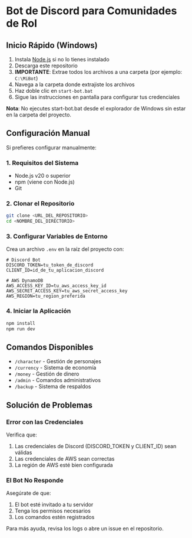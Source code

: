 # Bot de Discord para Comunidades de Rol

## Inicio Rápido (Windows)
1. Instala [Node.js](https://nodejs.org) si no lo tienes instalado
2. Descarga este repositorio
3. **IMPORTANTE**: Extrae todos los archivos a una carpeta (por ejemplo: `C:\MiBot`)
4. Navega a la carpeta donde extrajiste los archivos
5. Haz doble clic en `start-bot.bat`
6. Sigue las instrucciones en pantalla para configurar tus credenciales

**Nota**: No ejecutes start-bot.bat desde el explorador de Windows sin estar en la carpeta del proyecto.

## Configuración Manual
Si prefieres configurar manualmente:

### 1. Requisitos del Sistema
- Node.js v20 o superior
- npm (viene con Node.js)
- Git

### 2. Clonar el Repositorio
```bash
git clone <URL_DEL_REPOSITORIO>
cd <NOMBRE_DEL_DIRECTORIO>
```

### 3. Configurar Variables de Entorno
Crea un archivo `.env` en la raíz del proyecto con:

```env
# Discord Bot
DISCORD_TOKEN=tu_token_de_discord
CLIENT_ID=id_de_tu_aplicacion_discord

# AWS DynamoDB
AWS_ACCESS_KEY_ID=tu_aws_access_key_id
AWS_SECRET_ACCESS_KEY=tu_aws_secret_access_key
AWS_REGION=tu_region_preferida
```

### 4. Iniciar la Aplicación
```bash
npm install
npm run dev
```

## Comandos Disponibles
- `/character` - Gestión de personajes
- `/currency` - Sistema de economía
- `/money` - Gestión de dinero
- `/admin` - Comandos administrativos
- `/backup` - Sistema de respaldos

## Solución de Problemas

### Error con las Credenciales
Verifica que:
1. Las credenciales de Discord (DISCORD_TOKEN y CLIENT_ID) sean válidas
2. Las credenciales de AWS sean correctas
3. La región de AWS esté bien configurada

### El Bot No Responde
Asegúrate de que:
1. El bot esté invitado a tu servidor
2. Tenga los permisos necesarios
3. Los comandos estén registrados

Para más ayuda, revisa los logs o abre un issue en el repositorio.